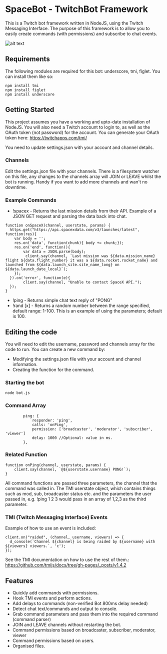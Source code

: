 # SpaceBot - TwitchBot Framework
This is a Twitch bot framework written in NodeJS, using the Twitch Messaging Interface. The purpose of this framework is to allow you to easily create commands (with permissions) and subscribe to chat events.

![alt text](https://i.imgur.com/ehHCsCW.png)

## Requirements
The following modules are required for this bot: underscore, tmi, figlet. You can install them like so:

```
npm install tmi
npm install figlet
npm install underscore
```

## Getting Started
This project assumes you have a working and upto-date installation of NodeJS. You will also need a Twitch account to login to, as well as the OAuth token (not password) for the account. You can generate your OAuth token here: https://twitchapps.com/tmi/

You need to update settings.json with your account and channel details.

### Channels
Edit the settings.json file with your channels. There is a filesystem watcher on this file, any changes to the channels array will JOIN or LEAVE whilst the bot is running. Handy if you want to add more channels and wan't no downtime.

### Example Commands
* !spacex - Returns the last mission details from their API. Example of a JSON GET request and parsing the data back into chat.
```
function onSpaceX(channel, userstate, params) {
  https.get("https://api.spacexdata.com/v3/launches/latest", function(res){
    var body = '';
    res.on('data', function(chunk){ body += chunk;});
    res.on('end', function(){
        var data = JSON.parse(body);
         client.say(channel, `Last mission was ${data.mission_name} flight ${data.flight_number} it was a ${data.rocket.rocket_name} and launched from ${data.launch_site.site_name_long} on ${data.launch_date_local}`);
    });
  }).on('error', function(e){
        client.say(channel, "Unable to contact SpaceX API.");
  });
}
```
* !ping - Returns simple chat text reply of "PONG"
* !rand [x] - Returns a random number between the range specified, default range: 1-100. This is an example of using the parameters; default is 100.

## Editing the code
You will need to edit the username, password and channels array for the code to run. You can create a new command by:

* Modifying the settings.json file with your account and channel information.
* Creating the function for the command.

### Starting the bot
```node bot.js```

### Command Array
```
        ping: {
            responder: 'ping',
            calls: 'onPing',
            permission: ['broadcaster', 'moderator', 'subscriber', 'viewer']
            delay: 1000 //Optional: value in ms.
        },
```
### Related Function
```
function onPing(channel, userstate, params) {
    client.say(channel, `@${userstate.username} PONG!`);
}
```

All command functions are passed three parameters, the channel that the command was called in. The TMI userstate object, which contains things such as mod, sub, broadcaster status etc. and the parameters the user passed in, e.g. !ping 1 2 3 would pass in an array of 1,2,3 as the third parameter.

### TMI (Twitch Messaging Interface) Events
Example of how to use an event is included:
```
client.on("raided", (channel, username, viewers) => {
  d_console(`Channel ${channel} is being raided by ${username} with ${viewers} viewers.`, 'c');
});
```
See the TMI documentation on how to use the rest of them.: https://github.com/tmijs/docs/tree/gh-pages/_posts/v1.4.2

## Features
* Quickly add commands with permissions.
* Hook TMI events and perform actions.
* Add delays to commands (non-verified Bot 800ms delay needed)
* Detect chat text/commands and output to console.
* Grab command parameters and pass them into the required command (command parser)
* JOIN and LEAVE channels without restarting the bot.
* Command permissions based on broadcaster, subscriber, moderator, viewer
* Command permissions based on users.
* Organised files.
